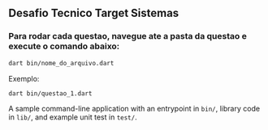 ## Desafio Tecnico Target Sistemas

### Para rodar cada questao, navegue ate a pasta da questao e execute o comando abaixo:

```bash
dart bin/nome_do_arquivo.dart
```

Exemplo:

```bash
dart bin/questao_1.dart
```

A sample command-line application with an entrypoint in `bin/`, library code
in `lib/`, and example unit test in `test/`.
